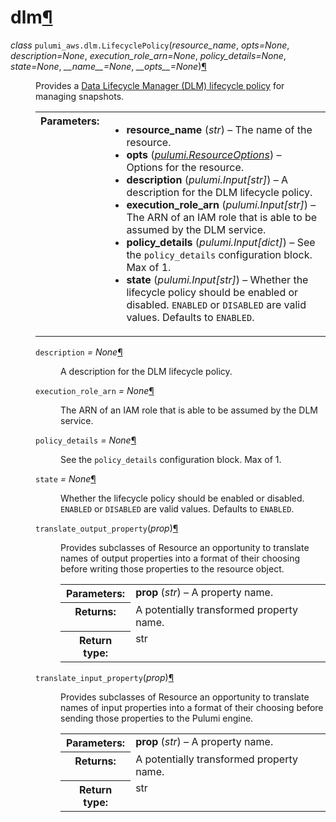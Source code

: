 ---
---

<div class="section" id="module-pulumi_aws.dlm">
<span id="dlm"></span><h1>dlm<a class="headerlink" href="#module-pulumi_aws.dlm" title="Permalink to this headline">¶</a></h1>
<dl class="class">
<dt id="pulumi_aws.dlm.LifecyclePolicy">
<em class="property">class </em><code class="descclassname">pulumi_aws.dlm.</code><code class="descname">LifecyclePolicy</code><span class="sig-paren">(</span><em>resource_name</em>, <em>opts=None</em>, <em>description=None</em>, <em>execution_role_arn=None</em>, <em>policy_details=None</em>, <em>state=None</em>, <em>__name__=None</em>, <em>__opts__=None</em><span class="sig-paren">)</span><a class="headerlink" href="#pulumi_aws.dlm.LifecyclePolicy" title="Permalink to this definition">¶</a></dt>
<dd><p>Provides a <a class="reference external" href="https://docs.aws.amazon.com/AWSEC2/latest/UserGuide/snapshot-lifecycle.html">Data Lifecycle Manager (DLM) lifecycle policy</a> for managing snapshots.</p>
<table class="docutils field-list" frame="void" rules="none">
<col class="field-name" />
<col class="field-body" />
<tbody valign="top">
<tr class="field-odd field"><th class="field-name">Parameters:</th><td class="field-body"><ul class="first last simple">
<li><strong>resource_name</strong> (<em>str</em>) – The name of the resource.</li>
<li><strong>opts</strong> (<a class="reference internal" href="../../pulumi/#pulumi.ResourceOptions" title="pulumi.ResourceOptions"><em>pulumi.ResourceOptions</em></a>) – Options for the resource.</li>
<li><strong>description</strong> (<em>pulumi.Input</em><em>[</em><em>str</em><em>]</em>) – A description for the DLM lifecycle policy.</li>
<li><strong>execution_role_arn</strong> (<em>pulumi.Input</em><em>[</em><em>str</em><em>]</em>) – The ARN of an IAM role that is able to be assumed by the DLM service.</li>
<li><strong>policy_details</strong> (<em>pulumi.Input</em><em>[</em><em>dict</em><em>]</em>) – See the <code class="docutils literal notranslate"><span class="pre">policy_details</span></code> configuration block. Max of 1.</li>
<li><strong>state</strong> (<em>pulumi.Input</em><em>[</em><em>str</em><em>]</em>) – Whether the lifecycle policy should be enabled or disabled. <code class="docutils literal notranslate"><span class="pre">ENABLED</span></code> or <code class="docutils literal notranslate"><span class="pre">DISABLED</span></code> are valid values. Defaults to <code class="docutils literal notranslate"><span class="pre">ENABLED</span></code>.</li>
</ul>
</td>
</tr>
</tbody>
</table>
<dl class="attribute">
<dt id="pulumi_aws.dlm.LifecyclePolicy.description">
<code class="descname">description</code><em class="property"> = None</em><a class="headerlink" href="#pulumi_aws.dlm.LifecyclePolicy.description" title="Permalink to this definition">¶</a></dt>
<dd><p>A description for the DLM lifecycle policy.</p>
</dd></dl>

<dl class="attribute">
<dt id="pulumi_aws.dlm.LifecyclePolicy.execution_role_arn">
<code class="descname">execution_role_arn</code><em class="property"> = None</em><a class="headerlink" href="#pulumi_aws.dlm.LifecyclePolicy.execution_role_arn" title="Permalink to this definition">¶</a></dt>
<dd><p>The ARN of an IAM role that is able to be assumed by the DLM service.</p>
</dd></dl>

<dl class="attribute">
<dt id="pulumi_aws.dlm.LifecyclePolicy.policy_details">
<code class="descname">policy_details</code><em class="property"> = None</em><a class="headerlink" href="#pulumi_aws.dlm.LifecyclePolicy.policy_details" title="Permalink to this definition">¶</a></dt>
<dd><p>See the <code class="docutils literal notranslate"><span class="pre">policy_details</span></code> configuration block. Max of 1.</p>
</dd></dl>

<dl class="attribute">
<dt id="pulumi_aws.dlm.LifecyclePolicy.state">
<code class="descname">state</code><em class="property"> = None</em><a class="headerlink" href="#pulumi_aws.dlm.LifecyclePolicy.state" title="Permalink to this definition">¶</a></dt>
<dd><p>Whether the lifecycle policy should be enabled or disabled. <code class="docutils literal notranslate"><span class="pre">ENABLED</span></code> or <code class="docutils literal notranslate"><span class="pre">DISABLED</span></code> are valid values. Defaults to <code class="docutils literal notranslate"><span class="pre">ENABLED</span></code>.</p>
</dd></dl>

<dl class="method">
<dt id="pulumi_aws.dlm.LifecyclePolicy.translate_output_property">
<code class="descname">translate_output_property</code><span class="sig-paren">(</span><em>prop</em><span class="sig-paren">)</span><a class="headerlink" href="#pulumi_aws.dlm.LifecyclePolicy.translate_output_property" title="Permalink to this definition">¶</a></dt>
<dd><p>Provides subclasses of Resource an opportunity to translate names of output properties
into a format of their choosing before writing those properties to the resource object.</p>
<table class="docutils field-list" frame="void" rules="none">
<col class="field-name" />
<col class="field-body" />
<tbody valign="top">
<tr class="field-odd field"><th class="field-name">Parameters:</th><td class="field-body"><strong>prop</strong> (<em>str</em>) – A property name.</td>
</tr>
<tr class="field-even field"><th class="field-name">Returns:</th><td class="field-body">A potentially transformed property name.</td>
</tr>
<tr class="field-odd field"><th class="field-name">Return type:</th><td class="field-body">str</td>
</tr>
</tbody>
</table>
</dd></dl>

<dl class="method">
<dt id="pulumi_aws.dlm.LifecyclePolicy.translate_input_property">
<code class="descname">translate_input_property</code><span class="sig-paren">(</span><em>prop</em><span class="sig-paren">)</span><a class="headerlink" href="#pulumi_aws.dlm.LifecyclePolicy.translate_input_property" title="Permalink to this definition">¶</a></dt>
<dd><p>Provides subclasses of Resource an opportunity to translate names of input properties into
a format of their choosing before sending those properties to the Pulumi engine.</p>
<table class="docutils field-list" frame="void" rules="none">
<col class="field-name" />
<col class="field-body" />
<tbody valign="top">
<tr class="field-odd field"><th class="field-name">Parameters:</th><td class="field-body"><strong>prop</strong> (<em>str</em>) – A property name.</td>
</tr>
<tr class="field-even field"><th class="field-name">Returns:</th><td class="field-body">A potentially transformed property name.</td>
</tr>
<tr class="field-odd field"><th class="field-name">Return type:</th><td class="field-body">str</td>
</tr>
</tbody>
</table>
</dd></dl>

</dd></dl>

</div>
